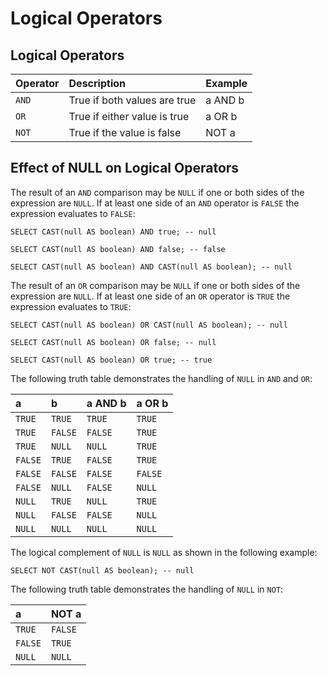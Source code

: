 Logical Operators
=================

Logical Operators
-----------------

| Operator | Description                  | Example |
| :------- | :--------------------------- | :------ |
| `AND`    | True if both values are true | a AND b |
| `OR`     | True if either value is true | a OR b  |
| `NOT`    | True if the value is false   | NOT a   |

Effect of NULL on Logical Operators
-----------------------------------

The result of an `AND` comparison may be `NULL` if one or both sides of the expression are `NULL`. If at least one side of an `AND` operator is `FALSE` the expression evaluates to `FALSE`:

    SELECT CAST(null AS boolean) AND true; -- null
    
    SELECT CAST(null AS boolean) AND false; -- false
    
    SELECT CAST(null AS boolean) AND CAST(null AS boolean); -- null

The result of an `OR` comparison may be `NULL` if one or both sides of the expression are `NULL`. If at least one side of an `OR` operator is `TRUE` the expression evaluates to `TRUE`:

    SELECT CAST(null AS boolean) OR CAST(null AS boolean); -- null
    
    SELECT CAST(null AS boolean) OR false; -- null
    
    SELECT CAST(null AS boolean) OR true; -- true

The following truth table demonstrates the handling of `NULL` in `AND` and `OR`:

 

| a       | b       | a AND b | a OR b  |
| :------ | :------ | :------ | :------ |
| `TRUE`  | `TRUE`  | `TRUE`  | `TRUE`  |
| `TRUE`  | `FALSE` | `FALSE` | `TRUE`  |
| `TRUE`  | `NULL`  | `NULL`  | `TRUE`  |
| `FALSE` | `TRUE`  | `FALSE` | `TRUE`  |
| `FALSE` | `FALSE` | `FALSE` | `FALSE` |
| `FALSE` | `NULL`  | `FALSE` | `NULL`  |
| `NULL`  | `TRUE`  | `NULL`  | `TRUE`  |
| `NULL`  | `FALSE` | `FALSE` | `NULL`  |
| `NULL`  | `NULL`  | `NULL`  | `NULL`  |

 

The logical complement of `NULL` is `NULL` as shown in the following example:

    SELECT NOT CAST(null AS boolean); -- null

The following truth table demonstrates the handling of `NULL` in `NOT`:

| a       | NOT a   |
| :------ | :------ |
| `TRUE`  | `FALSE` |
| `FALSE` | `TRUE`  |
| `NULL`  | `NULL`  |